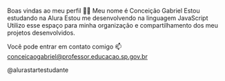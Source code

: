 Boas vindas ao meu perfil 💙💙
Meu nome é Conceição Gabriel
Estou estudando na Alura
Estou me desenvolvendo na linguagem JavaScript
Utilizo esse espaço para minha organização e compartilhamento dos meu projetos desenvolvidos.

Você pode entrar em contato comigo 📫
conceicaogabriel@professor.educacao.sp.gov.br

@alurastartestudante
